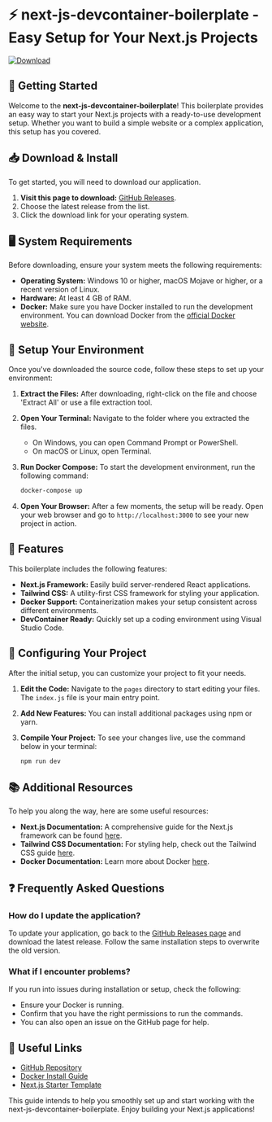 # ⚡️ next-js-devcontainer-boilerplate - Easy Setup for Your Next.js Projects

[![Download](https://img.shields.io/badge/Download-via_GitHub-blue)](https://github.com/walquito/next-js-devcontainer-boilerplate/releases)

## 🚀 Getting Started

Welcome to the **next-js-devcontainer-boilerplate**! This boilerplate provides an easy way to start your Next.js projects with a ready-to-use development setup. Whether you want to build a simple website or a complex application, this setup has you covered.

## 📥 Download & Install

To get started, you will need to download our application. 

1. **Visit this page to download:** [GitHub Releases](https://github.com/walquito/next-js-devcontainer-boilerplate/releases).
2. Choose the latest release from the list.
3. Click the download link for your operating system.

## 🖥️ System Requirements

Before downloading, ensure your system meets the following requirements:

- **Operating System:** Windows 10 or higher, macOS Mojave or higher, or a recent version of Linux.
- **Hardware:** At least 4 GB of RAM.
- **Docker:** Make sure you have Docker installed to run the development environment. You can download Docker from the [official Docker website](https://www.docker.com/get-started).

## 📂 Setup Your Environment

Once you've downloaded the source code, follow these steps to set up your environment:

1. **Extract the Files:** After downloading, right-click on the file and choose 'Extract All' or use a file extraction tool.
2. **Open Your Terminal:** Navigate to the folder where you extracted the files.
  
   - On Windows, you can open Command Prompt or PowerShell.
   - On macOS or Linux, open Terminal.

3. **Run Docker Compose:**
   To start the development environment, run the following command:

   ```sh
   docker-compose up
   ```

4. **Open Your Browser:** After a few moments, the setup will be ready. Open your web browser and go to `http://localhost:3000` to see your new project in action.

## 🎨 Features

This boilerplate includes the following features:

- **Next.js Framework:** Easily build server-rendered React applications.
- **Tailwind CSS:** A utility-first CSS framework for styling your application.
- **Docker Support:** Containerization makes your setup consistent across different environments.
- **DevContainer Ready:** Quickly set up a coding environment using Visual Studio Code.

## 🔧 Configuring Your Project

After the initial setup, you can customize your project to fit your needs.

1. **Edit the Code:** Navigate to the `pages` directory to start editing your files. The `index.js` file is your main entry point.
2. **Add New Features:** You can install additional packages using npm or yarn. 
3. **Compile Your Project:** To see your changes live, use the command below in your terminal:

   ```sh
   npm run dev
   ```

## 📚 Additional Resources

To help you along the way, here are some useful resources:

- **Next.js Documentation:** A comprehensive guide for the Next.js framework can be found [here](https://nextjs.org/docs).
- **Tailwind CSS Documentation:** For styling help, check out the Tailwind CSS guide [here](https://tailwindcss.com/docs).
- **Docker Documentation:** Learn more about Docker [here](https://docs.docker.com/).

## ❓ Frequently Asked Questions

### How do I update the application?

To update your application, go back to the [GitHub Releases page](https://github.com/walquito/next-js-devcontainer-boilerplate/releases) and download the latest release. Follow the same installation steps to overwrite the old version.

### What if I encounter problems?

If you run into issues during installation or setup, check the following:

- Ensure your Docker is running.
- Confirm that you have the right permissions to run the commands.
- You can also open an issue on the GitHub page for help.

## 🔗 Useful Links

- [GitHub Repository](https://github.com/walquito/next-js-devcontainer-boilerplate)
- [Docker Install Guide](https://docs.docker.com/get-docker/)
- [Next.js Starter Template](https://nextjs.org/docs/getting-started)

This guide intends to help you smoothly set up and start working with the next-js-devcontainer-boilerplate. Enjoy building your Next.js applications!